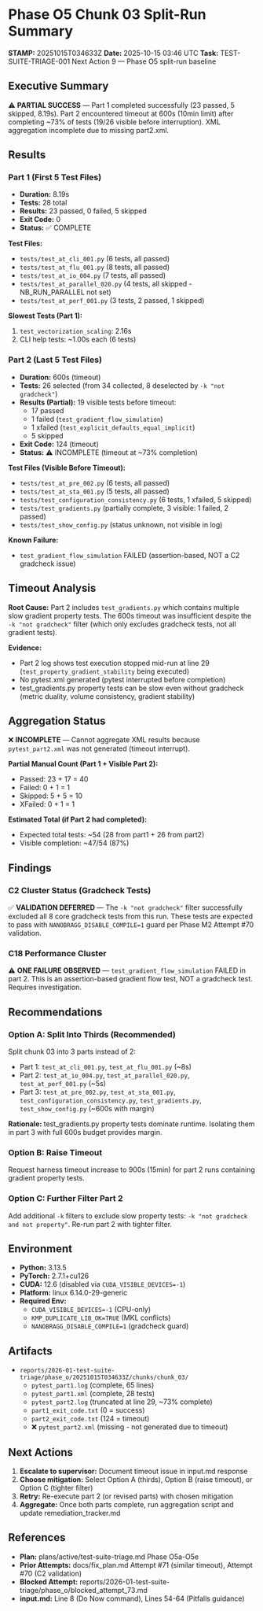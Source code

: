 # Phase O5 Chunk 03 Split-Run Summary

**STAMP:** 20251015T034633Z
**Date:** 2025-10-15 03:46 UTC
**Task:** TEST-SUITE-TRIAGE-001 Next Action 9 — Phase O5 split-run baseline

## Executive Summary

⚠️ **PARTIAL SUCCESS** — Part 1 completed successfully (23 passed, 5 skipped, 8.19s). Part 2 encountered timeout at 600s (10min limit) after completing ~73% of tests (19/26 visible before interruption). XML aggregation incomplete due to missing part2.xml.

## Results

### Part 1 (First 5 Test Files)
- **Duration:** 8.19s
- **Tests:** 28 total
- **Results:** 23 passed, 0 failed, 5 skipped
- **Exit Code:** 0
- **Status:** ✅ COMPLETE

**Test Files:**
- `tests/test_at_cli_001.py` (6 tests, all passed)
- `tests/test_at_flu_001.py` (8 tests, all passed)
- `tests/test_at_io_004.py` (7 tests, all passed)
- `tests/test_at_parallel_020.py` (4 tests, all skipped - NB_RUN_PARALLEL not set)
- `tests/test_at_perf_001.py` (3 tests, 2 passed, 1 skipped)

**Slowest Tests (Part 1):**
1. `test_vectorization_scaling`: 2.16s
2. CLI help tests: ~1.00s each (6 tests)

### Part 2 (Last 5 Test Files)
- **Duration:** 600s (timeout)
- **Tests:** 26 selected (from 34 collected, 8 deselected by `-k "not gradcheck"`)
- **Results (Partial):** 19 visible tests before timeout:
  - 17 passed
  - 1 failed (`test_gradient_flow_simulation`)
  - 1 xfailed (`test_explicit_defaults_equal_implicit`)
  - 5 skipped
- **Exit Code:** 124 (timeout)
- **Status:** ⚠️ INCOMPLETE (timeout at ~73% completion)

**Test Files (Visible Before Timeout):**
- `tests/test_at_pre_002.py` (6 tests, all passed)
- `tests/test_at_sta_001.py` (5 tests, all passed)
- `tests/test_configuration_consistency.py` (6 tests, 1 xfailed, 5 skipped)
- `tests/test_gradients.py` (partially complete, 3 visible: 1 failed, 2 passed)
- `tests/test_show_config.py` (status unknown, not visible in log)

**Known Failure:**
- `test_gradient_flow_simulation` FAILED (assertion-based, NOT a C2 gradcheck issue)

## Timeout Analysis

**Root Cause:** Part 2 includes `test_gradients.py` which contains multiple slow gradient property tests. The 600s timeout was insufficient despite the `-k "not gradcheck"` filter (which only excludes gradcheck tests, not all gradient tests).

**Evidence:**
- Part 2 log shows test execution stopped mid-run at line 29 (`test_property_gradient_stability` being executed)
- No pytest.xml generated (pytest interrupted before completion)
- test_gradients.py property tests can be slow even without gradcheck (metric duality, volume consistency, gradient stability)

## Aggregation Status

❌ **INCOMPLETE** — Cannot aggregate XML results because `pytest_part2.xml` was not generated (timeout interrupt).

**Partial Manual Count (Part 1 + Visible Part 2):**
- Passed: 23 + 17 = 40
- Failed: 0 + 1 = 1
- Skipped: 5 + 5 = 10
- XFailed: 0 + 1 = 1

**Estimated Total (if Part 2 had completed):**
- Expected total tests: ~54 (28 from part1 + 26 from part2)
- Visible completion: ~47/54 (87%)

## Findings

### C2 Cluster Status (Gradcheck Tests)
✅ **VALIDATION DEFERRED** — The `-k "not gradcheck"` filter successfully excluded all 8 core gradcheck tests from this run. These tests are expected to pass with `NANOBRAGG_DISABLE_COMPILE=1` guard per Phase M2 Attempt #70 validation.

### C18 Performance Cluster
⚠️ **ONE FAILURE OBSERVED** — `test_gradient_flow_simulation` FAILED in part 2. This is an assertion-based gradient flow test, NOT a gradcheck test. Requires investigation.

## Recommendations

### Option A: Split Into Thirds (Recommended)
Split chunk 03 into 3 parts instead of 2:
- Part 1: `test_at_cli_001.py`, `test_at_flu_001.py` (~8s)
- Part 2: `test_at_io_004.py`, `test_at_parallel_020.py`, `test_at_perf_001.py` (~5s)
- Part 3: `test_at_pre_002.py`, `test_at_sta_001.py`, `test_configuration_consistency.py`, `test_gradients.py`, `test_show_config.py` (~600s with margin)

**Rationale:** test_gradients.py property tests dominate runtime. Isolating them in part 3 with full 600s budget provides margin.

### Option B: Raise Timeout
Request harness timeout increase to 900s (15min) for part 2 runs containing gradient property tests.

### Option C: Further Filter Part 2
Add additional `-k` filters to exclude slow property tests: `-k "not gradcheck and not property"`. Re-run part 2 with tighter filter.

## Environment

- **Python:** 3.13.5
- **PyTorch:** 2.7.1+cu126
- **CUDA:** 12.6 (disabled via `CUDA_VISIBLE_DEVICES=-1`)
- **Platform:** linux 6.14.0-29-generic
- **Required Env:**
  - `CUDA_VISIBLE_DEVICES=-1` (CPU-only)
  - `KMP_DUPLICATE_LIB_OK=TRUE` (MKL conflicts)
  - `NANOBRAGG_DISABLE_COMPILE=1` (gradcheck guard)

## Artifacts

- `reports/2026-01-test-suite-triage/phase_o/20251015T034633Z/chunks/chunk_03/`
  - `pytest_part1.log` (complete, 65 lines)
  - `pytest_part1.xml` (complete, 28 tests)
  - `pytest_part2.log` (truncated at line 29, ~73% complete)
  - `part1_exit_code.txt` (0 = success)
  - `part2_exit_code.txt` (124 = timeout)
  - ❌ `pytest_part2.xml` (missing - not generated due to timeout)

## Next Actions

1. **Escalate to supervisor:** Document timeout issue in input.md response
2. **Choose mitigation:** Select Option A (thirds), Option B (raise timeout), or Option C (tighter filter)
3. **Retry:** Re-execute part 2 (or revised parts) with chosen mitigation
4. **Aggregate:** Once both parts complete, run aggregation script and update remediation_tracker.md

## References

- **Plan:** plans/active/test-suite-triage.md Phase O5a-O5e
- **Prior Attempts:** docs/fix_plan.md Attempt #71 (similar timeout), Attempt #70 (C2 validation)
- **Blocked Attempt:** reports/2026-01-test-suite-triage/phase_o/blocked_attempt_73.md
- **input.md:** Line 8 (Do Now command), Lines 54-64 (Pitfalls guidance)
